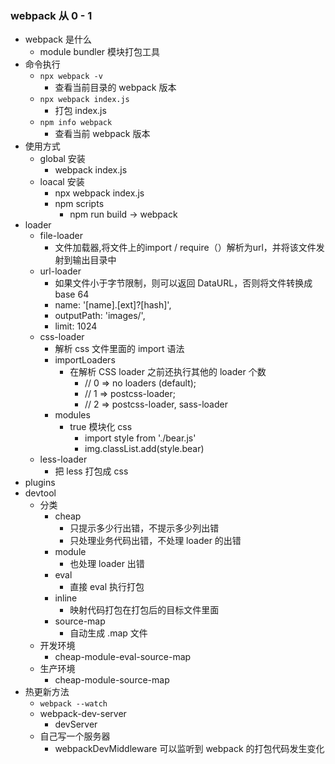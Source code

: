 ### webpack 从 0 - 1
- webpack 是什么
  - module bundler 模块打包工具
- 命令执行
  - `npx webpack -v`
    - 查看当前目录的 webpack 版本
  - `npx webpack index.js`
    - 打包 index.js
  - `npm info webpack`
    - 查看当前 webpack 版本
- 使用方式
  - global 安装
    - webpack index.js
  - loacal 安装
    - npx webpack index.js
    - npm scripts 
      - npm run build -> webpack
- loader
  - file-loader
    - 文件加载器,将文件上的import / require（）解析为url，并将该文件发射到输出目录中
  - url-loader
    - 如果文件小于字节限制，则可以返回 DataURL，否则将文件转换成 base 64
    - name: '[name].[ext]?[hash]',
    - outputPath: 'images/',
    - limit: 1024
  - css-loader
    - 解析 css 文件里面的 import 语法
    - importLoaders
      - 在解析 CSS loader 之前还执行其他的 loader 个数
        - // 0 => no loaders (default);
        - // 1 => postcss-loader;
        - // 2 => postcss-loader, sass-loader
    - modules
      - true 模块化 css
        - import style from './bear.js'
        - img.classList.add(style.bear)
  - less-loader
    - 把 less 打包成 css
- plugins
- devtool
  - 分类
    - cheap
      - 只提示多少行出错，不提示多少列出错
      - 只处理业务代码出错，不处理 loader 的出错
    - module
      - 也处理 loader 出错
    - eval
      - 直接 eval 执行打包
    - inline
      - 映射代码打包在打包后的目标文件里面
    - source-map
      - 自动生成 .map 文件
  - 开发环境
    - cheap-module-eval-source-map
  - 生产环境
    - cheap-module-source-map
- 热更新方法
  - `webpack --watch`
  - webpack-dev-server
    - devServer
  - 自己写一个服务器
    - webpackDevMiddleware 可以监听到 webpack 的打包代码发生变化